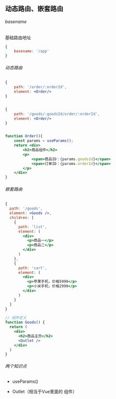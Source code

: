 ## 动态路由、嵌套路由

###### basename

基础路由地址

```js
{
    basename: '/app'
}
```

###### 动态路由

```jsx
{
    path: '/order/:orderId',
    element: <Order/>
}


{
    path: '/goods/:goodsId/order/:orderId',
    element: <Order/>
}


function Order(){
    const params = useParams();
    return <div>
        <h2>商品组件</h2>
        <p>
            <span>商品ID：{params.goodsId}</span>
            <span>订单ID：{params.orderId}</span>
        </p>
    </div>
}
```

###### 嵌套路由

```jsx
{
  path: '/goods',
  element: <Goods />,
  children: [
    {
      path: 'list',
      element: (
        <div>
          <p>商品一</p>
          <p>商品二</p>
        </div>
      )
    },
    {
      path: 'cart',
      element: (
        <div>
          <p>苹果手机，价格5999</p>
          <p>小米手机，价格2999</p>
        </div>
      )
    }
  ]
}

// 组件定义
function Goods() {
  return (
    <div>
      <h2>商品主页</h2>
      <Outlet />
    </div>
  )
}
```

###### 两个知识点

- useParams()

- Outlet（相当于Vue里面的 <route-view/> 组件）
